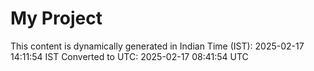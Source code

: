 # My Project

This content is dynamically generated in Indian Time (IST): 2025-02-17 14:11:54 IST
Converted to UTC: 2025-02-17 08:41:54 UTC

